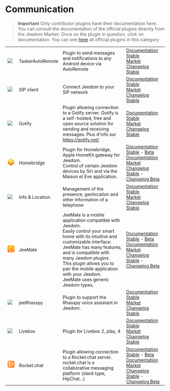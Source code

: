 
# Communication


>**Important**
>Only contributor plugins have their documentation here. You can consult the documentation of the official plugins directly from the Jeedom Market. Once on the plugin in question, click on documentation.
>You can see [here](https://market.jeedom.com/index.php?v=d&p=market&type=plugin&categorie=communication) all official plugins in this category


| | | | |
|--- | --- | --- | ---|
|<img src="TaskerAutoRemote/TaskerAutoRemote_icon.png" class="pluginLogo" width="100" />|TaskerAutoRemote|Plugin to send messages and notifications to any Android device via AutoRemote|[Documentation Stable](https://agp42.github.io/Jeedom-TaskerAutoremote/fr_FR)<br/>[Market](https://market.jeedom.com/index.php?v=d&p=market_display&id=3795)<br/>[Changelog Stable](https://agp42.github.io/Jeedom-TaskerAutoremote/en_US/changelog)|
|<img src="clientSIP/clientSIP_icon.png" class="pluginLogo" width="100" />|SIP client|Connect Jeedom to your SIP network|[Documentation Stable](https://mika-nt28.github.io/Documentations/clientSIP/en_US/)<br/>[Market](https://market.jeedom.com/index.php?v=d&p=market_display&id=3038)<br/>[Changelog Stable](https://mika-nt28.github.io/Documentations/clientSIP/en_US/changelog)|
|<img src="gotify/gotify_icon.png" class="pluginLogo" width="100" />|Gotify|Plugin allowing connection to a Gotify server. Gotify is a self-hosted, free and open source solution for sending and receiving messages. Plus d'info sur https://gotify.net/|[Documentation Stable](https://mips2648.github.io/jeedom-plugins-docs/gotify/en_US/)<br/>[Market](https://market.jeedom.com/index.php?v=d&p=market_display&id=3774)<br/>[Changelog Stable](https://mips2648.github.io/jeedom-plugins-docs/gotify/en_US/changelog)|
|<img src="homebridge/homebridge_icon.png" class="pluginLogo" width="100" />|Homebridge|Plugin for Homebridge.<br/>Apple HomeKit gateway for Jeedom.<br/>Control of certain Jeedom devices by Siri and via the Maison et Eve application.|[Documentation Stable](https://nebzhb.github.io/jeedom_docs/plugins/homebridge/en_US/) - [Beta Documentation](https://nebzhb.github.io/jeedom_docs/plugins/homebridge/en_US/)<br/>[Market](https://market.jeedom.com/index.php?v=d&p=market_display&id=2983)<br/>[Changelog Stable](https://nebzhb.github.io/jeedom_docs/plugins/homebridge/en_US/changelog) - [Changelog Beta](https://nebzhb.github.io/jeedom_docs/plugins/homebridge/en_US/changelog)|
|<img src="infoloc/infoloc_icon.png" class="pluginLogo" width="100" />|Info & Location|Management of the presence, geolocation and other information of a telephone|[Documentation Stable](https://Jeremie-C.github.io/plugin-infoloc/en_US/index)<br/>[Market](https://market.jeedom.com/index.php?v=d&p=market_display&id=4020)<br/>[Changelog Stable](https://Jeremie-C.github.io/plugin-infoloc/en_US/changelog)|
|<img src="jeemate/jeemate_icon.png" class="pluginLogo" width="100" />|JeeMate|JeeMate is a mobile application compatible with Jeedom.<br/>Easily control your smart home with its intuitive and customizable interface.<br/>JeeMate has many features, and is compatible with many Jeedom plugins.<br/>This plugin allows you to pair the mobile application with your Jeedom.<br/>JeeMate uses generic Jeedom types.|[Documentation Stable](https://docs.jeemate.fr/fr/home) - [Beta Documentation](https://docs.jeemate.fr/fr/home)<br/>[Market](https://market.jeedom.com/index.php?v=d&p=market_display&id=4113)<br/>[Changelog Stable](https://docs.jeemate.fr/fr/changelog/plugin) - [Changelog Beta](https://docs.jeemate.fr/fr/changelog/plugin)|
|<img src="jeerhasspy/jeerhasspy_icon.png" class="pluginLogo" width="100" />|jeeRhasspy|Plugin to support the Rhasspy voice assistant in Jeedom.|[Documentation Stable](https://kiboost.github.io/jeedom_docs/plugins/jeerhasspy/en_US/)<br/>[Market](https://market.jeedom.com/index.php?v=d&p=market_display&id=3869)<br/>[Changelog Stable](https://kiboost.github.io/jeedom_docs/plugins/jeerhasspy/en_US/changelog.html)|
|<img src="livebox/livebox_icon.png" class="pluginLogo" width="100" />|Livebox|Plugin for Livebox 2, play, 4|[Documentation Stable](https://jmvedrine.github.io/plugin-livebox/en_US/)<br/>[Market](https://market.jeedom.com/index.php?v=d&p=market_display&id=1076)<br/>[Changelog Stable](https://jmvedrine.github.io/plugin-livebox/en_US/changelog)|
|<img src="rocketchat/rocketchat_icon.png" class="pluginLogo" width="100" />|Rocket.chat|Plugin allowing connection to a Rocket.chat server. rocket.chat is a collaborative messaging platform (slack type, HipChat...)|[Documentation Stable](https://mips2648.github.io/jeedom-plugins-docs/rocketchat/en_US/) - [Beta Documentation](https://mips2648.github.io/jeedom-plugins-docs/rocketchat/en_US/)<br/>[Market](https://market.jeedom.com/index.php?v=d&p=market_display&id=3902)<br/>[Changelog Stable](https://mips2648.github.io/jeedom-plugins-docs/rocketchat/en_US/changelog) - [Changelog Beta](https://mips2648.github.io/jeedom-plugins-docs/rocketchat/en_US/changelog)|
